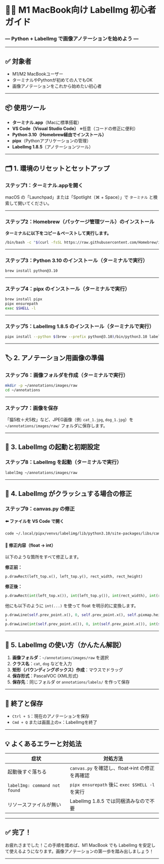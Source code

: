 # 🐱‍👤 M1 MacBook向け LabelImg 初心者ガイド  
### ― Python + LabelImg で画像アノテーションを始めよう ―

---

## ✅ 対象者

- M1/M2 MacBookユーザー
- ターミナルやPythonが初めての人でもOK
- 画像アノテーションをこれから始めたい初心者

---

## 📦 使用ツール

- **ターミナル.app**（Macに標準搭載）
- **VS Code（Visual Studio Code）** ※任意（コードの修正に便利）
- **Python 3.10（Homebrew経由でインストール）**
- **pipx**（Pythonアプリケーションの管理）
- **LabelImg 1.8.5**（アノテーションツール）

---

## 🗂️ 1. 環境のリセットとセットアップ

### ステップ1：ターミナル.appを開く

macOS の「Launchpad」または「Spotlight（⌘ + Space）」で `ターミナル` と検索して開いてください。

---

### ステップ2：Homebrew（パッケージ管理ツール）のインストール

**ターミナルに以下をコピー＆ペーストして実行します。**

```bash
/bin/bash -c "$(curl -fsSL https://raw.githubusercontent.com/Homebrew/install/HEAD/install.sh)"
```

---

### ステップ3：Python 3.10 のインストール（ターミナルで実行）

```bash
brew install python@3.10
```

---

### ステップ4：pipx のインストール（ターミナルで実行）

```bash
brew install pipx
pipx ensurepath
exec $SHELL -l
```

---

### ステップ5：LabelImg 1.8.5 のインストール（ターミナルで実行）

```bash
pipx install --python $(brew --prefix python@3.10)/bin/python3.10 labelImg==1.8.5
```

---

## 🏷️ 2. アノテーション用画像の準備

### ステップ6：画像フォルダを作成（ターミナルで実行）

```bash
mkdir -p ~/annotations/images/raw
cd ~/annotations
```

---

### ステップ7：画像を保存

「猫5枚＋犬5枚」など、JPEG画像（例: `cat_1.jpg`, `dog_1.jpg`）を `~/annotations/images/raw/` フォルダに保存します。

---

## 🐍 3. LabelImg の起動と初期設定

### ステップ8：LabelImg を起動（ターミナルで実行）

```bash
labelImg ~/annotations/images/raw
```

---

## 🔧 4. LabelImg がクラッシュする場合の修正

### ステップ9：canvas.py の修正

#### ⬅️ ファイルを VS Code で開く

```bash
code ~/.local/pipx/venvs/labelimg/lib/python3.10/site-packages/libs/canvas.py
```

#### 🔧 修正内容（float → int）

以下のような箇所をすべて修正します。

**修正前：**

```python
p.drawRect(left_top.x(), left_top.y(), rect_width, rect_height)
```

**修正後：**

```python
p.drawRect(int(left_top.x()), int(left_top.y()), int(rect_width), int(rect_height))
```

他にも以下のように `int(...)` を使って float を明示的に変換します。

```python
p.drawLine(self.prev_point.x(), 0, self.prev_point.x(), self.pixmap.height())
↓
p.drawLine(int(self.prev_point.x()), 0, int(self.prev_point.x()), int(self.pixmap.height()))
```

---

## 🎨 5. LabelImg の使い方（かんたん解説）

1. **画像フォルダ**：`~/annotations/images/raw` を選択
2. **クラス名**：`cat`, `dog` などを入力
3. **矩形（バウンディングボックス）作成**：マウスでドラッグ
4. **保存形式**：PascalVOC (XML形式)
5. **保存先**：同じフォルダ or `annotations/labels/` を作って保存

---

## 🚀 終了と保存

- `Ctrl + S`：現在のアノテーションを保存
- `Cmd + Q` または画面上の×：LabelImgを終了

---

## 💡 よくあるエラーと対処法

| 症状 | 対処方法 |
|------|----------|
| 起動後すぐ落ちる | `canvas.py` を確認し、float→int の修正を再確認 |
| `labelImg: command not found` | `pipx ensurepath` 後に `exec $SHELL -l` を実行 |
| リソースファイルが無い | LabelImg 1.8.5 では同梱済みなので不要 |

---

## ✅ 完了！

お疲れさまでした！この手順を踏めば、M1 MacBook でも LabelImg を安定して使えるようになります。画像アノテーションの第一歩を踏み出しましょう！

---
